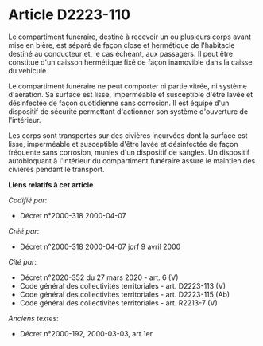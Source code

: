 # Article D2223-110

Le compartiment funéraire, destiné à recevoir un ou plusieurs corps avant mise en bière, est séparé de façon close et
hermétique de l'habitacle destiné au conducteur et, le cas échéant, aux passagers. Il peut être constitué d'un caisson
hermétique fixé de façon inamovible dans la caisse du véhicule.

Le compartiment funéraire ne peut comporter ni partie vitrée, ni système d'aération. Sa surface est lisse, imperméable et
susceptible d'être lavée et désinfectée de façon quotidienne sans corrosion. Il est équipé d'un dispositif de sécurité
permettant d'actionner son système d'ouverture de l'intérieur.

Les corps sont transportés sur des civières incurvées dont la surface est lisse, imperméable et susceptible d'être lavée et
désinfectée de façon fréquente sans corrosion, munies d'un dispositif de sangles. Un dispositif autobloquant à l'intérieur du
compartiment funéraire assure le maintien des civières pendant le transport.

**Liens relatifs à cet article**

_Codifié par_:

  - Décret n°2000-318 2000-04-07

_Créé par_:

  - Décret n°2000-318 2000-04-07 jorf 9 avril 2000

_Cité par_:

  - Décret n°2020-352 du 27 mars 2020 - art. 6 (V)
  - Code général des collectivités territoriales - art. D2223-113 (V)
  - Code général des collectivités territoriales - art. D2223-115 (Ab)
  - Code général des collectivités territoriales - art. R2213-7 (V)

_Anciens textes_:

  - Décret n°2000-192, 2000-03-03, art 1er

